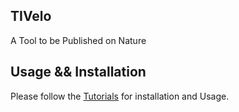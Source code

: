 ## TIVelo
A Tool to be Published on Nature

## Usage && Installation
Please follow the [Tutorials](https://tivelo.readthedocs.io/en/latest/) for installation and Usage.